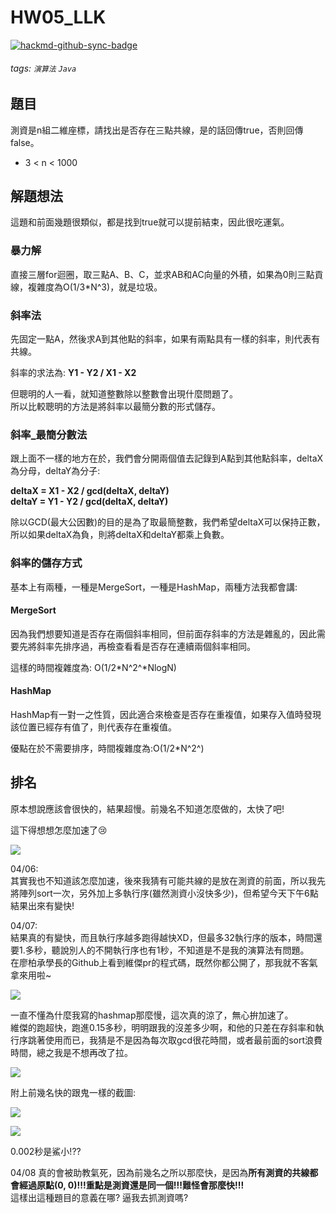 # HW05_LLK

[![hackmd-github-sync-badge](https://hackmd.io/5uAJy3JEQiugYyPJblppqQ/badge)](https://hackmd.io/5uAJy3JEQiugYyPJblppqQ)


###### tags: `演算法` `Java`

## 題目
測資是n組二維座標，請找出是否存在三點共線，是的話回傳true，否則回傳false。

* 3 < n < 1000

## 解題想法
這題和前面幾題很類似，都是找到true就可以提前結束，因此很吃運氣。

### 暴力解
直接三層for迴圈，取三點A、B、C，並求AB和AC向量的外積，如果為0則三點貢線，複雜度為O(1/3\*N^3)，就是垃圾。

### 斜率法
先固定一點A，然後求A到其他點的斜率，如果有兩點具有一樣的斜率，則代表有共線。

斜率的求法為: **Y1 - Y2 / X1 - X2**

但聰明的人一看，就知道整數除以整數會出現什麼問題了。  
所以比較聰明的方法是將斜率以最簡分數的形式儲存。

### 斜率_最簡分數法
跟上面不一樣的地方在於，我們會分開兩個值去記錄到A點到其他點斜率，deltaX為分母，deltaY為分子:

**deltaX = X1 - X2 / gcd(deltaX, deltaY)**  
**deltaY = Y1 - Y2 / gcd(deltaX, deltaY)**  

除以GCD(最大公因數)的目的是為了取最簡整數，我們希望deltaX可以保持正數，所以如果deltaX為負，則將deltaX和deltaY都乘上負數。

### 斜率的儲存方式
基本上有兩種，一種是MergeSort，一種是HashMap，兩種方法我都會講:

#### MergeSort
因為我們想要知道是否存在兩個斜率相同，但前面存斜率的方法是雜亂的，因此需要先將斜率先排序過，再檢查看看是否存在連續兩個斜率相同。

這樣的時間複雜度為: O(1/2\*N^2^*NlogN)

#### HashMap
HashMap有一對一之性質，因此適合來檢查是否存在重複值，如果存入值時發現該位置已經存有值了，則代表存在重複值。

優點在於不需要排序，時間複雜度為:O(1/2\*N^2^)

## 排名
原本想說應該會很快的，結果超慢。前幾名不知道怎麼做的，太快了吧!

這下得想想怎麼加速了:cry:

![](https://i.imgur.com/lCbtDyj.png)

04/06:  
其實我也不知道該怎麼加速，後來我猜有可能共線的是放在測資的前面，所以我先將陣列sort一次，另外加上多執行序(雖然測資小沒快多少)，但希望今天下午6點結果出來有變快!

04/07:  
結果真的有變快，而且執行序越多跑得越快XD，但最多32執行序的版本，時間還要1.多秒，聽說別人的不開執行序也有1秒，不知道是不是我的演算法有問題。  
在廖柏承學長的Github上看到維傑pr的程式碼，既然你都公開了，那我就不客氣拿來用啦~

![](https://i.imgur.com/wvZAppv.png)

一直不懂為什麼我寫的hashmap那麼慢，這次真的涼了，無心拚加速了。  
維傑的跑超快，跑進0.15多秒，明明跟我的沒差多少啊，和他的只差在存斜率和執行序跳著使用而已，我猜是不是因為每次取gcd很花時間，或者最前面的sort浪費時間，總之我是不想再改了拉。

![](https://i.imgur.com/eUmnmNC.png)

附上前幾名快的跟鬼一樣的截圖:

![](https://i.imgur.com/SKSKisC.png)

![](https://i.imgur.com/zOSLU7S.png)

0.002秒是鯊小!??

04/08
真的會被助教氣死，因為前幾名之所以那麼快，是因為**所有測資的共線都會經過原點(0, 0)!!!重點是測資還是同一個!!!難怪會那麼快!!!**  
這樣出這種題目的意義在哪? 逼我去抓測資嗎?

